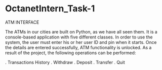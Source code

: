 # OctanetIntern_Task-1

ATM INTERFACE

The ATMs in our cities are built on Python, as we have all seen them. It is a console-based application with five different classes. In order to use the system, the user must enter his or her user ID and pin when it starts. Once the details are entered successfully, ATM functionality is unlocked. As a result of the project, the following operations can be performed:

. Transactions History
. Withdraw
. Deposit
. Transfer
. Quit
 

